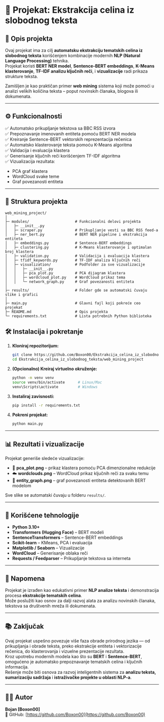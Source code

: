 # 🧠 Projekat: Ekstrakcija celina iz slobodnog teksta

## 📘 Opis projekta  
Ovaj projekat ima za cilj **automatsku ekstrakciju tematskih celina iz slobodnog teksta** korišćenjem kombinacije modernih **NLP (Natural Language Processing)** tehnika.  
Projekat koristi **BERT NER model**, **Sentence-BERT embeddings**, **K-Means klasterovanje**, **TF-IDF analizu ključnih reči**, i **vizualizacije** radi prikaza strukture teksta.

Zamišljen je kao praktičan primer **web mining** sistema koji može pomoći u analizi velikih količina teksta – poput novinskih članaka, blogova ili dokumenata.

---

## ⚙️ Funkcionalnosti  

✅ Automatsko prikupljanje tekstova sa BBC RSS izvora  
✅ Prepoznavanje imenovanih entiteta pomoću BERT NER modela  
✅ Kreiranje Sentence-BERT vektorskih reprezentacija rečenica  
✅ Automatsko klasterovanje teksta pomoću K-Means algoritma  
✅ Validacija i evaluacija klastera  
✅ Generisanje ključnih reči korišćenjem TF-IDF algoritma  
✅ Vizualizacija rezultata:
- PCA graf klastera  
- WordCloud svake teme  
- Graf povezanosti entiteta  

---

## 🧩 Struktura projekta  

```
web_mining_project/
│
├─ modules/                     # Funkcionalni delovi projekta
│   ├─ __init__.py
│   ├─ scraper.py               # Prikupljanje vesti sa BBC RSS feed-a
│   ├─ ner_bert.py              # BERT NER pipeline i ekstrakcija entiteta
│   ├─ embeddings.py            # Sentence-BERT embeddings
│   ├─ clustering.py            # K-Means klasterovanje i optimalan broj klastera
│   ├─ validation.py            # Validacija i evaluacija klastera
│   ├─ tfidf_keywords.py        # TF-IDF analiza ključnih reči
│   ├─ visualization/           # Podfolder za sve vizualizacije
│   │   ├─ __init__.py
│   │   ├─ pca_plot.py          # PCA dijagram klastera
│   │   ├─ wordcloud_plot.py    # WordCloud prikaz tema
│   │   └─ network_graph.py     # Graf povezanosti entiteta
│
├─ results/                     # Folder gde se automatski čuvaju slike i grafici
│
├─ main.py                      # Glavni fajl koji pokreće ceo projekat
├─ README.md                    # Opis projekta
└─ requirements.txt             # Lista potrebnih Python biblioteka

```

## 🛠️ Instalacija i pokretanje  

1. **Kloniraj repozitorijum:**
   ```bash
   git clone https://github.com/Boxon00/Ekstrakcija_celina_iz_slobodnog_teksta.git
   cd Ekstrakcija_celina_iz_slobodnog_teksta/web_mining_project
   ```

2. **(Opcionalno) Kreiraj virtuelno okruženje:**
   ```bash
   python -m venv venv
   source venv/bin/activate      # Linux/Mac
   venv\Scripts\activate         # Windows
   ```

3. **Instaliraj zavisnosti:**
   ```bash
   pip install -r requirements.txt
   ```

4. **Pokreni projekat:**
   ```bash
   python main.py
   ```

---

## 📊 Rezultati i vizualizacije  

Projekat generiše sledeće vizualizacije:

- 🧩 **pca_plot.png** – prikaz klastera pomoću PCA dimenzionalne redukcije  
- ☁️ **wordclouds.png** – WordCloud prikaz ključnih reči za svaku temu  
- 🔗 **entity_graph.png** – graf povezanosti entiteta detektovanih BERT modelom

Sve slike se automatski čuvaju u folderu `results/`.

---

## 🧠 Korišćene tehnologije  

- **Python 3.10+**  
- **Transformers (Hugging Face)** – BERT modeli  
- **SentenceTransformers** – Sentence-BERT embeddings  
- **Scikit-learn** – KMeans, PCA i evaluacija  
- **Matplotlib / Seaborn** – Vizualizacije  
- **WordCloud** – Generisanje oblaka reči  
- **Requests / Feedparser** – Prikupljanje tekstova sa interneta  

---

## 🧾 Napomena  

Projekat je izrađen kao edukativni primer **NLP analize teksta** i demonstracija procesa **ekstrakcije tematskih celina**.  
Može poslužiti kao osnov za dalji razvoj alata za analizu novinskih članaka, tekstova sa društvenih mreža ili dokumenata.

---

## 📚 Zaključak  

Ovaj projekat uspešno povezuje više faza obrade prirodnog jezika — od prikupljanja i obrade teksta, preko ekstrakcije entiteta i vektorizacije rečenica, do klasterovanja i vizuelne prezentacije rezultata.  
Kroz upotrebu modernih modela kao što su **BERT** i **Sentence-BERT**, omogućeno je automatsko prepoznavanje tematskih celina i ključnih informacija.  
Rešenje može biti osnova za razvoj inteligentnih sistema za **analizu teksta, sumarizaciju sadržaja** i **istraživačke projekte u oblasti NLP-a**.

---

## 👨‍💻 Autor  

**Bojan [Boxon00]**  
📂 GitHub: [https://github.com/Boxon00](https://github.com/Boxon00)
